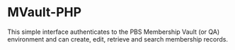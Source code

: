 # MVault-PHP
This simple interface authenticates to the PBS Membership Vault (or QA) environment and can create, edit, retrieve and search membership records.
